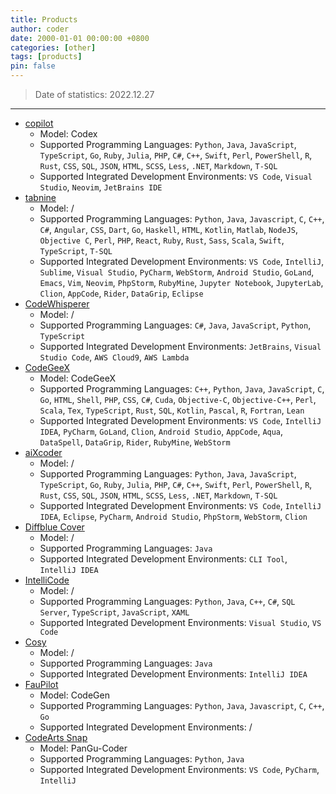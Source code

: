 ```yaml
---
title: Products
author: coder
date: 2000-01-01 00:00:00 +0800
categories: [other]
tags: [products]
pin: false
---
```


> Date of statistics: 2022.12.27

---

- [copilot](https://github.com/features/copilot)
  + Model: Codex
  + Supported Programming Languages: `Python`, `Java`, `JavaScript`, `TypeScript`, `Go`, `Ruby`, `Julia`, `PHP`, `C#`, `C++`, `Swift`, `Perl`, `PowerShell`, `R`, `Rust`, `CSS`, `SQL`, `JSON`, `HTML`, `SCSS`, `Less`, `.NET`, `Markdown`, `T-SQL`
  + Supported Integrated Development Environments: `VS Code`, `Visual Studio`, `Neovim`, `JetBrains IDE`
- [tabnine](https://www.tabnine.com)
  + Model: /
  + Supported Programming Languages: `Python`, `Java`, `Javascript`, `C`, `C++`, `C#`, `Angular`, `CSS`, `Dart`, `Go`, `Haskell`, `HTML`, `Kotlin`, `Matlab`, `NodeJS`, `Objective C`, `Perl`, `PHP`, `React`, `Ruby`, `Rust`, `Sass`, `Scala`, `Swift`, `TypeScript`, `T-SQL`
  + Supported Integrated Development Environments: `VS Code`, `IntelliJ`, `Sublime`, `Visual Studio`, `PyCharm`, `WebStorm`, `Android Studio`, `GoLand`, `Emacs`, `Vim`, `Neovim`, `PhpStorm`, `RubyMine`, `Jupyter Notebook`, `JupyterLab`, `Clion`, `AppCode`, `Rider`, `DataGrip`, `Eclipse`
- [CodeWhisperer](https://aws.amazon.com/cn/codewhisperer)
  + Model: /
  + Supported Programming Languages: `C#`, `Java`, `JavaScript`, `Python`, `TypeScript`
  + Supported Integrated Development Environments: `JetBrains`, `Visual Studio Code`, `AWS Cloud9`, `AWS Lambda`
- [CodeGeeX](https://models.aminer.cn/codegeex/)
  + Model: CodeGeeX
  + Supported Programming Languages: `C++`, `Python`, `Java`, `JavaScript`, `C`, `Go`, `HTML`, `Shell`, `PHP`, `CSS`, `C#`, `Cuda`, `Objective-C`, `Objective-C++`, `Perl`, `Scala`, `Tex`, `TypeScript`, `Rust`, `SQL`, `Kotlin`, `Pascal`, `R`, `Fortran`, `Lean`
  + Supported Integrated Development Environments: `VS Code`, `IntelliJ IDEA`, `PyCharm`, `GoLand`, `Clion`, `Android Studio`, `AppCode`, `Aqua`, `DataSpell`, `DataGrip`, `Rider`, `RubyMine`, `WebStorm`
- [aiXcoder](https://aixcoder.com/)
  + Model: /
  + Supported Programming Languages: `Python`, `Java`, `JavaScript`, `TypeScript`, `Go`, `Ruby`, `Julia`, `PHP`, `C#`, `C++`, `Swift`, `Perl`, `PowerShell`, `R`, `Rust`, `CSS`, `SQL`, `JSON`, `HTML`, `SCSS`, `Less`, `.NET`, `Markdown`, `T-SQL`
  + Supported Integrated Development Environments: `VS Code`, `IntelliJ IDEA`, `Eclipse`, `PyCharm`, `Android Studio`, `PhpStorm`, `WebStorm`, `Clion`
- [Diffblue Cover](https://www.diffblue.com/products/)
  + Model: /
  + Supported Programming Languages: `Java`
  + Supported Integrated Development Environments: `CLI Tool`, `IntelliJ IDEA`
- [IntelliCode](https://visualstudio.microsoft.com/zh-hans/services/intellicode/)
  + Model: /
  + Supported Programming Languages: `Python`, `Java`, `C++`, `C#`, `SQL Server`, `TypeScript`, `JavaScript`, `XAML`
  + Supported Integrated Development Environments: `Visual Studio`, `VS Code`
- [Cosy](https://alibaba-cloud-toolkit.github.io/cosy/)
  + Model: /
  + Supported Programming Languages: `Java`
  + Supported Integrated Development Environments: `IntelliJ IDEA`
- [FauPilot](https://github.com/fauxpilot/fauxpilot)
  + Model: CodeGen
  + Supported Programming Languages: `Python`, `Java`, `Javascript`, `C`, `C++`, `Go`
  + Supported Integrated Development Environments: /
- [CodeArts Snap](https://marketplace.visualstudio.com/items?itemName=HuaweiCloud.vscode-codebot)
  + Model: PanGu-Coder
  + Supported Programming Languages: `Python`, `Java`
  + Supported Integrated Development Environments: `VS Code`, `PyCharm`, `IntelliJ`
